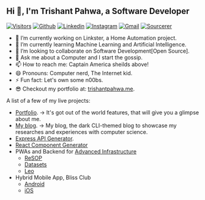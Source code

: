## Hi 👋, I'm Trishant Pahwa, a Software Developer ##

<!--
**trishantpahwa/trishantpahwa** is a ✨ _special_ ✨ repository because its `README.md` (this file) appears on your GitHub profile.
-->
[![Visitors](https://visitor-badge.laobi.icu/badge?page_id=trishantpahwa.visitor-badge)](https://github.com/trishantpahwa)
[![Github](https://img.shields.io/badge/-Github-000?style=flat&logo=Github&logoColor=white)](https://github.com/trishantpahwa)
[![Linkedin](https://img.shields.io/badge/-LinkedIn-blue?style=flat&logo=Linkedin&logoColor=white)](https://www.linkedin.com/in/trishant-pahwa-271334173/)
[![Instagram](https://img.shields.io/badge/-Instagram-c13584?style=flat&labelColor=c13584&logo=instagram&logoColor=white)](https://www.instagram.com/trishantpahwa/)
[![Gmail](https://img.shields.io/badge/-Gmail-c14438?style=flat&logo=Gmail&logoColor=white)](mailto:trishantpahwa@gmail.com)
[![Sourcerer](https://img.shields.io/badge/Sourcerer-Check%20my%20Developer%20Profile-Green)](https://sourcerer.io/trishantpahwa)

- 🔭 I’m currently working on Linkster, a Home Automation project.
- 🌱 I’m currently learning Machine Learning and Artificial Intelligence.
- 👯 I’m looking to collaborate on Software Development[Open Source].
- 💬 Ask me about a Computer and I start the gossip.
- 📫 How to reach me: Captain America sheilds above!
- 😄 Pronouns: Computer nerd, The Internet kid.
- ⚡ Fun fact: Let's own some n00bs.
- 😎 Checkout my portfolio at: [trishantpahwa.me](https://trishantpahwa.me).

A list of a few of my live projects:
- [Portfolio](https://trishantpahwa.me).  -> It's got out of the world features, that will give you a glimpse about me.
- [My blog](https://wrec-er.trishantpahwa.me).  -> My blog, the dark CLI-themed blog to showcase my researches and experiences with computer science.
- [Express API Generator](https://marketplace.visualstudio.com/items?itemName=TrishantPahwa.express-generator). 
- [React Component Generator](https://marketplace.visualstudio.com/items?itemName=TrishantPahwa.react-component-generator)
- PWAs and Backend for [Advanced Infrastructure](https://www.advanced-infrastructure.co.uk)
    + [ReSOP](https://resop.advanced-infrastructure.co.uk)
    + [Datasets](https://datasets.advanced-infrastructure.co.uk)
    + [Leo](https://lear.advanced-infrastructure.co.uk)
- Hybrid Mobile App, Bliss Club
    +  [Android](https://play.google.com/store/apps/details?id=com.blissclub.app)
    +  [iOS](https://apps.apple.com/in/app/blissclub/id6445899199)
